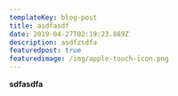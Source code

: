 ```yaml
---
templateKey: blog-post
title: asdfasdf
date: 2019-04-27T02:19:23.889Z
description: asdfzsdfa
featuredpost: true
featuredimage: /img/apple-touch-icon.png
---
```

**sdfasdfa**

